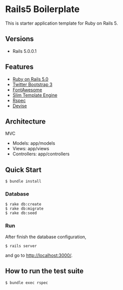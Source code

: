 # Rails5 Boilerplate

This is starter application template for Ruby on Rails 5.

## Versions

- Rails 5.0.0.1

## Features

- [Ruby on Rails 5.0](http://rubyonrails.org/)
- [Twitter Bootstrap 3](https://github.com/twbs/bootstrap-sass)
- [FontAwesome](https://github.com/FortAwesome/font-awesome-sass)
- [Slim Template Engine](http://slim-lang.com/)
- [Rspec](https://github.com/rspec/rspec-rails)
- [Devise](https://github.com/plataformatec/devise)

## Architecture

MVC

- Models: app/models
- Views: app/views
- Controllers: app/controllers

## Quick Start

```
$ bundle install
```

### Database

```
$ rake db:create
$ rake db:migrate
$ rake db:seed
```

### Run

After finish the database configuration,

```
$ rails server
```

and go to [http://localhost:3000/](http://localhost:3000/).


## How to run the test suite

```
$ bundle exec rspec
```
